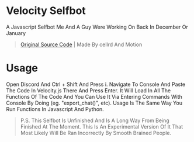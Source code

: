 # Velocity Selfbot
A Javascript Selfbot Me And A Guy Were Working On Back In December Or January

> [Original Source Code](https://replit.com/@MannyCodes/Narv-Motion-selfbot?v=1) | 
> Made By cellrd And Motion

# Usage
Open Discord And Ctrl + Shift And Press i. Navigate To Console And Paste The Code In Velocity.js There And Press Enter. It Will Load In All The Functions Of The Code And You Can Use It Via Entering Commands With Console By Doing (eg. "export_chat()", etc). Usage Is The Same Way You Run Functions In Javascript And Python.

> P.S. This Selfbot Is Unfinished And Is A Long Way From Being Finished At The Moment. This Is An Experimental Version Of It That Most Likely Will Be Ran Incorrectly By Smooth Brained People.
